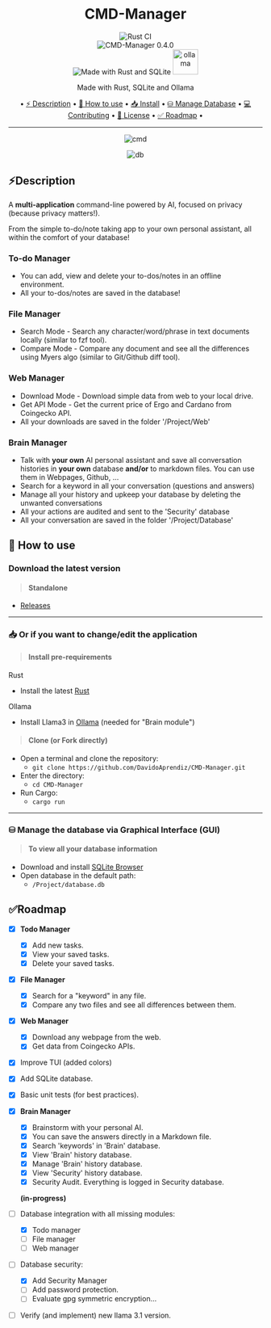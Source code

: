 <h1 align="center">CMD-Manager</h1>

<div align="center">
<img alt="Rust CI" src="https://github.com/DavidoAprendiz/Rust-in-Progress/actions/workflows/rust.yml/badge.svg">
<br>
<img alt="CMD-Manager 0.4.0" src="https://img.shields.io/badge/cmd_manager-0.3.3-000000?style=for-the-badge&color=blue">
<br>
<img alt="Made with Rust and SQLite" src="https://skillicons.dev/icons?i=rust,sqlite">
<img alt="ollama" height="50px" src="https://github.com/ollama/ollama/assets/3325447/0d0b44e2-8f4a-4e99-9b52-a5c1c741c8f7">

<a>Made with Rust, SQLite and Ollama</a>

<div align="center">
• <a href="#-description">⚡ Description</a> •
  <a href="#-how-to-use">🚀 How to use</a> •
  <a href="#-or-if-you-want-to-changeedit-the-application">📥 Install</a> •
  <a href="#-manage-the-database-via-graphical-interface-gui">⛁ Manage Database</a> •
  <a href="#CONTRIBUTING.md">💻 Contributing</a> •
  <a href="#LICENSE">📃 License</a> •
  <a href="#LICENSE">✅ Roadmap</a> •
</div>

---

![cmd](https://github.com/DavidoAprendiz/CMD-Manager/assets/21132833/fb8dcfe3-9e21-49c1-aab9-b73984f29e54)

![db](https://github.com/user-attachments/assets/e34ee34b-3cc1-41d3-83aa-ee33c6ce75fe)

</div>

## ⚡Description

A **multi-application** command-line powered by AI, focused on privacy (because privacy matters!).

From the simple to-do/note taking app to your own personal assistant, all within the comfort of your database!

### **To-do Manager**

- You can add, view and delete your to-dos/notes in an offline environment.
- All your to-dos/notes are saved in the database!

### **File Manager**

- Search Mode - Search any character/word/phrase in text documents locally (similar to fzf tool).
- Compare Mode - Compare any document and see all the differences using Myers algo (similar to Git/Github diff tool).

### **Web Manager**

- Download Mode - Download simple data from web to your local drive.
- Get API Mode - Get the current price of Ergo and Cardano from Coingecko API.
- All your downloads are saved in the folder '/Project/Web'

### **Brain Manager**

- Talk with **your own** AI personal assistant and save all conversation histories in **your own** database **and/or** to markdown files. You can use them in Webpages, Github, ...
- Search for a keyword in all your conversation (questions and answers)
- Manage all your history and upkeep your database by deleting the unwanted conversations
- All your actions are audited and sent to the 'Security' database
- All your conversation are saved in the folder '/Project/Database'

## 🚀 How to use

### Download the latest version

> #### Standalone

- [Releases](https://github.com/DavidoAprendiz/CMD-Manager/releases)

---

### 📥 Or if you want to change/edit the application

> #### Install pre-requirements

Rust

- Install the latest [Rust](https://www.rust-lang.org/learn/get-started)

Ollama

- Install Llama3 in [Ollama](https://ollama.com/)
  (needed for "Brain module")

> #### Clone (or Fork directly)

- Open a terminal and clone the repository:
  - `git clone https://github.com/DavidoAprendiz/CMD-Manager.git`
- Enter the directory:
  - `cd CMD-Manager`
- Run Cargo:
  - `cargo run`

---

### ⛁ Manage the database via Graphical Interface (GUI)

> #### To view all your database information

- Download and install [SQLite Browser](https://sqlitebrowser.org/)
- Open database in the default path:
  - `/Project/database.db`

## ✅Roadmap

- [X] **Todo Manager**
  - [X] Add new tasks.
  - [X] View your saved tasks.
  - [X] Delete your saved tasks.
- [X] **File Manager**
  - [X] Search for a "keyword" in any file.
  - [X] Compare any two files and see all differences between them.
- [X] **Web Manager**
  - [X] Download any webpage from the web.
  - [X] Get data from Coingecko APIs.
- [X] Improve TUI (added colors)
- [X] Add SQLite database.
- [X] Basic unit tests (for best practices).
- [X] **Brain Manager**
  - [X] Brainstorm with your personal AI.
  - [X] You can save the answers directly in a Markdown file.
  - [X] Search 'keywords' in 'Brain' database.
  - [X] View 'Brain' history database.
  - [X] Manage 'Brain' history database.
  - [X] View 'Security' history database.
  - [X] Security Audit. Everything is logged in Security database.

  **(in-progress)**

- [ ] Database integration with all missing modules:
  - [X] Todo manager
  - [ ] File manager
  - [ ] Web manager
- [ ] Database security:
  - [X] Add Security Manager
  - [ ] Add password protection.
  - [ ] Evaluate gpg symmetric encryption...
- [ ] Verify (and implement) new llama 3.1 version.
